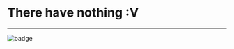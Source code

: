 # There have nothing :V

---

![badge](https://forthebadge.com/generator/?plabel=Build+on&slabel=markdown&pbg=%23000000&sbg=%23FFFFFF&stext=%23000000)
